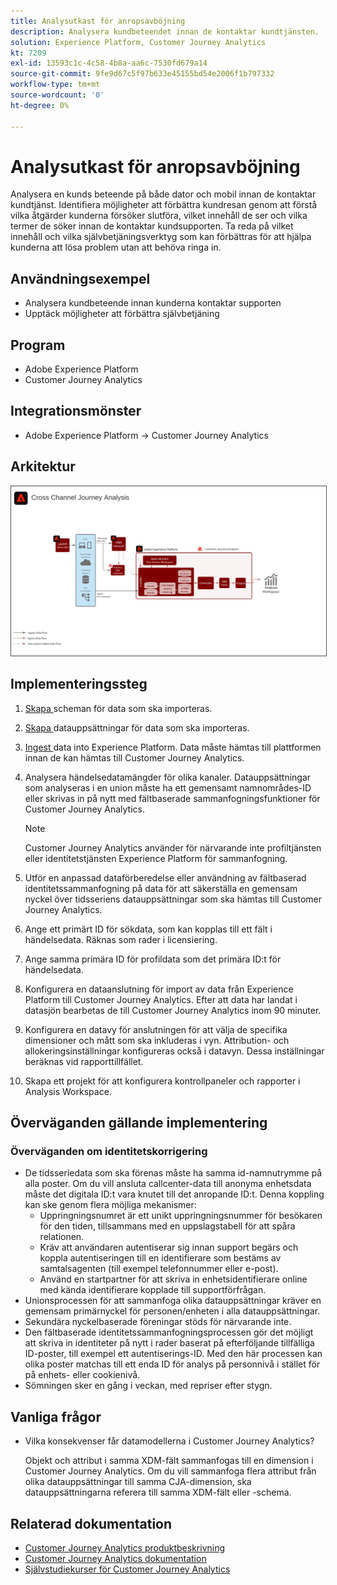 ```yaml
---
title: Analysutkast för anropsavböjning
description: Analysera kundbeteendet innan de kontaktar kundtjänsten.
solution: Experience Platform, Customer Journey Analytics
kt: 7209
exl-id: 13593c1c-4c58-4b8a-aa6c-7530fd679a14
source-git-commit: 9fe9d67c5f97b633e45155bd54e2006f1b797332
workflow-type: tm+mt
source-wordcount: '0'
ht-degree: 0%

---
```


# Analysutkast för anropsavböjning

Analysera en kunds beteende på både dator och mobil innan de kontaktar kundtjänst. Identifiera möjligheter att förbättra kundresan genom att förstå vilka åtgärder kunderna försöker slutföra, vilket innehåll de ser och vilka termer de söker innan de kontaktar kundsupporten. Ta reda på vilket innehåll och vilka självbetjäningsverktyg som kan förbättras för att hjälpa kunderna att lösa problem utan att behöva ringa in.

## Användningsexempel

* Analysera kundbeteende innan kunderna kontaktar supporten
* Upptäck möjligheter att förbättra självbetjäning

## Program

* Adobe Experience Platform
* Customer Journey Analytics

## Integrationsmönster

* Adobe Experience Platform → Customer Journey Analytics

## Arkitektur

<img src="assets/CJA.svg" alt="Referensarkitektur för Customer Journey Analytics Blueprint" style="border:1px solid #4a4a4a" />

## Implementeringssteg

1. [Skapa ](https://experienceleague.adobe.com/docs/platform-learn/tutorials/schemas/create-a-schema.html) scheman för data som ska importeras.
1. [Skapa ](https://experienceleague.adobe.com/docs/platform-learn/tutorials/data-ingestion/create-datasets-and-ingest-data.html) datauppsättningar för data som ska importeras.
1. [Ingest ](https://experienceleague.adobe.com/?recommended=ExperiencePlatform-D-1-2020.1.dataingestion) data into Experience Platform.
Data måste hämtas till plattformen innan de kan hämtas till Customer Journey Analytics.
1. Analysera händelsedatamängder för olika kanaler.
Datauppsättningar som analyseras i en union måste ha ett gemensamt namnområdes-ID eller skrivas in på nytt med fältbaserade sammanfogningsfunktioner för Customer Journey Analytics. 

   >[!NOTE]
   >
   >Customer Journey Analytics använder för närvarande inte profiltjänsten eller identitetstjänsten Experience Platform för sammanfogning.

1. Utför en anpassad dataförberedelse eller användning av fältbaserad identitetssammanfogning på data för att säkerställa en gemensam nyckel över tidsseriens datauppsättningar som ska hämtas till Customer Journey Analytics.
1. Ange ett primärt ID för sökdata, som kan kopplas till ett fält i händelsedata. Räknas som rader i licensiering.
1. Ange samma primära ID för profildata som det primära ID:t för händelsedata.
1. Konfigurera en dataanslutning för import av data från Experience Platform till Customer Journey Analytics. Efter att data har landat i datasjön bearbetas de till Customer Journey Analytics inom 90 minuter.
1. Konfigurera en datavy för anslutningen för att välja de specifika dimensioner och mått som ska inkluderas i vyn. Attribution- och allokeringsinställningar konfigureras också i datavyn. Dessa inställningar beräknas vid rapporttillfället.
1. Skapa ett projekt för att konfigurera kontrollpaneler och rapporter i Analysis Workspace.

## Överväganden gällande implementering

### Överväganden om identitetskorrigering

* De tidsseriedata som ska förenas måste ha samma id-namnutrymme på alla poster. Om du vill ansluta callcenter-data till anonyma enhetsdata måste det digitala ID:t vara knutet till det anropande ID:t. Denna koppling kan ske genom flera möjliga mekanismer:
   * Uppringningsnumret är ett unikt uppringningsnummer för besökaren för den tiden, tillsammans med en uppslagstabell för att spåra relationen.
   * Kräv att användaren autentiserar sig innan support begärs och koppla autentiseringen till en identifierare som bestäms av samtalsagenten (till exempel telefonnummer eller e-post).
   * Använd en startpartner för att skriva in enhetsidentifierare online med kända identifierare kopplade till supportförfrågan.
* Unionsprocessen för att sammanfoga olika datauppsättningar kräver en gemensam primärnyckel för personen/enheten i alla datauppsättningar.
* Sekundära nyckelbaserade föreningar stöds för närvarande inte.
* Den fältbaserade identitetssammanfogningsprocessen gör det möjligt att skriva in identiteter på nytt i rader baserat på efterföljande tillfälliga ID-poster, till exempel ett autentiserings-ID. Med den här processen kan olika poster matchas till ett enda ID för analys på personnivå i stället för på enhets- eller cookienivå.
* Sömningen sker en gång i veckan, med repriser efter stygn.

## Vanliga frågor

* Vilka konsekvenser får datamodellerna i Customer Journey Analytics?

   Objekt och attribut i samma XDM-fält sammanfogas till en dimension i Customer Journey Analytics. Om du vill sammanfoga flera attribut från olika datauppsättningar till samma CJA-dimension, ska datauppsättningarna referera till samma XDM-fält eller -schema.

## Relaterad dokumentation

* [Customer Journey Analytics produktbeskrivning](https://helpx.adobe.com/legal/product-descriptions/customer-journey-analytics.html)
* [Customer Journey Analytics dokumentation](https://experienceleague.adobe.com/docs/customer-journey-analytics.html)
* [Självstudiekurser för Customer Journey Analytics](https://experienceleague.adobe.com/docs/customer-journey-analytics-learn/tutorials/overview.html)
